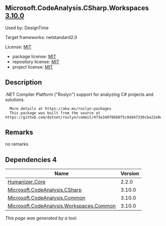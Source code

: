 Microsoft.CodeAnalysis.CSharp.Workspaces [3.10.0](https://www.nuget.org/packages/Microsoft.CodeAnalysis.CSharp.Workspaces/3.10.0)
--------------------

Used by: DesignTime

Target frameworks: netstandard2.0

License: [MIT](../../../../licenses/mit) 

- package license: [MIT](https://licenses.nuget.org/MIT) 
- repository license: [MIT](https://github.com/dotnet/roslyn) 
- project license: [MIT](https://github.com/dotnet/roslyn) 

Description
-----------
.NET Compiler Platform ("Roslyn") support for analyzing C# projects and solutions.
    
      More details at https://aka.ms/roslyn-packages
      This package was built from the source at https://github.com/dotnet/roslyn/commit/473e349f86b0f5c9dd47330cba22e0ea225c85a5.

Remarks
-----------
no remarks


Dependencies 4
-----------

|Name|Version|
|----------|:----|
|[Humanizer.Core](../../../../packages/nuget.org/humanizer.core/2.2.0)|2.2.0|
|[Microsoft.CodeAnalysis.CSharp](../../../../packages/nuget.org/microsoft.codeanalysis.csharp/3.10.0)|3.10.0|
|[Microsoft.CodeAnalysis.Common](../../../../packages/nuget.org/microsoft.codeanalysis.common/3.10.0)|3.10.0|
|[Microsoft.CodeAnalysis.Workspaces.Common](../../../../packages/nuget.org/microsoft.codeanalysis.workspaces.common/3.10.0)|3.10.0|

*This page was generated by a tool.*